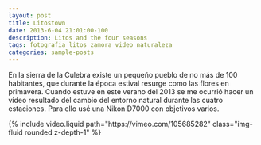 ```yaml
---
layout: post
title: Litostown
date: 2013-6-04 21:01:00-100
description: Litos and the four seasons
tags: fotografia litos zamora video naturaleza
categories: sample-posts
---
```


En la sierra de la Culebra existe un pequeño pueblo de no más de 100 habitantes, que durante la época estival resurge como las flores en primavera. Cuando estuve en este verano del 2013 se me ocurrió hacer un vídeo resultado del cambio del entorno natural durante las cuatro estaciones. Para ello usé una Nikon D7000 con objetivos varios. 

<div class="row mt-3">  
        {% include video.liquid path="https://vimeo.com/105685282" class="img-fluid rounded z-depth-1" %}
</div>